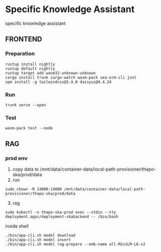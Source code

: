 # Specific Knowledge Assistant
specific knowledge assistant

## FRONTEND

### Preparation
```
rustup install nightly
rustup default nightly
rustup target add wasm32-unknown-unknown
cargo install trunk cargo-watch wasm-pack sea-orm-cli just
npm install -g tailwindcss@3.4.0 daisyui@4.4.24
```

### Run
```
trunk serve --open
```

### Test
```
wasm-pack test --node
```

## RAG

### prod env
1. copy data to /mnt/data/container-data/local-path-provisioner/thapo-ska/prod/data
2. run
```
sudo chown -R 14000:14000 /mnt/data/container-data/local-path-provisioner/thapo-ska/prod/data
```
3. rag
```
sudo kubectl -n thapo-ska-prod exec --stdin --tty deployment.apps/deployment-skabackend -- /bin/bash
```

inside shell
```
./bin/app-cli.sh model download
./bin/app-cli.sh model insert
./bin/app-cli.sh model rag-prepare --emb-name all-MiniLM-L6-v2
```